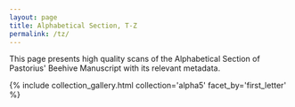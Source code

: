 ```yaml
---
layout: page
title: Alphabetical Section, T-Z
permalink: /tz/
---
```


This page presents high quality scans of the Alphabetical Section of Pastorius' Beehive Manuscript with its relevant metadata.

{% include collection_gallery.html collection='alpha5' facet_by='first_letter' %}
